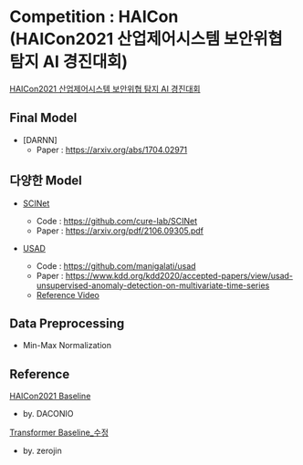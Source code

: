 # Competition : HAICon <br>(HAICon2021 산업제어시스템 보안위협 탐지 AI 경진대회)

[HAICon2021 산업제어시스템 보안위협 탐지 AI 경진대회](https://www.dacon.io/competitions/official/235757/overview/description)

## Final Model
- [DARNN]
	- Paper : https://arxiv.org/abs/1704.02971

## 다양한 Model
- [SCINet](https://www.dacon.io/competitions/official/235757/codeshare/3556)
	- Code : https://github.com/cure-lab/SCINet
	- Paper : https://arxiv.org/pdf/2106.09305.pdf

- [USAD](https://www.dacon.io/competitions/official/235757/codeshare/3652)
	- Code : https://github.com/manigalati/usad
	- Paper : https://www.kdd.org/kdd2020/accepted-papers/view/usad-unsupervised-anomaly-detection-on-multivariate-time-series
	- [Reference Video](https://www.youtube.com/watch?v=gCleQ9JxibI&ab_channel=%EA%B3%A0%EB%A0%A4%EB%8C%80%ED%95%99%EA%B5%90%EC%82%B0%EC%97%85%EA%B2%BD%EC%98%81%EA%B3%B5%ED%95%99%EB%B6%80DSBA%EC%97%B0%EA%B5%AC%EC%8B%A4)

## Data Preprocessing
- Min-Max Normalization

## Reference

[HAICon2021 Baseline](https://www.dacon.io/competitions/official/235757/codeshare/3086?page=1&dtype=recent)
- by. DACONIO

[Transformer Baseline_수정](https://www.dacon.io/competitions/official/235757/codeshare/3244?page=1&dtype=recent)
- by. zerojin